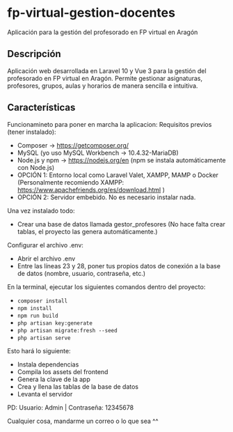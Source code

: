 # fp-virtual-gestion-docentes

Aplicación para la gestión del profesorado en FP virtual en Aragón
## Descripción
Aplicación web desarrollada en Laravel 10 y Vue 3 para la gestión del profesorado en FP virtual en Aragón. Permite gestionar asignaturas, profesores, grupos, aulas y horarios de manera sencilla e intuitiva.
## Características
Funcionamineto para poner en marcha la aplicacion:
Requisitos previos (tener instalado):

- Composer → <https://getcomposer.org/>
- MySQL (yo uso MySQL Workbench -> 10.4.32-MariaDB)
- Node.js y npm → <https://nodejs.org/en> (npm se instala automáticamente con Node.js)
- OPCIÓN 1: Entorno local como Laravel Valet, XAMPP, MAMP o Docker (Personalmente recomiendo XAMPP: <https://www.apachefriends.org/es/download.html> )
- OPCIÓN 2: Servidor embebido. No es necesario instalar nada.

Una vez instalado todo:

- Crear una base de datos llamada gestor_profesores (No hace falta crear tablas, el proyecto las genera automáticamente.)
  
Configurar el archivo .env:

- Abrir el archivo .env
- Entre las líneas 23 y 28, poner tus propios datos de conexión a la base de datos (nombre, usuario, contraseña, etc.)

En la terminal, ejecutar los siguientes comandos dentro del proyecto:

- `composer install`
- `npm install`
- `npm run build`
- `php artisan key:generate`
- `php artisan migrate:fresh --seed`
- `php artisan serve`

Esto hará lo siguiente:

- Instala dependencias
- Compila los assets del frontend
- Genera la clave de la app
- Crea y llena las tablas de la base de datos
- Levanta el servidor
  
PD: Usuario: Admin | Contraseña: 12345678

Cualquier cosa, mandarme un correo o lo que sea ^^
